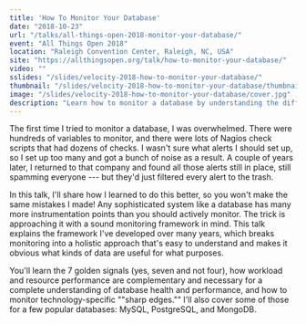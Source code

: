 ```yaml
---
title: 'How To Monitor Your Database'
date: "2018-10-23"
url: "/talks/all-things-open-2018-monitor-your-database/"
event: "All Things Open 2018"
location: "Raleigh Convention Center, Raleigh, NC, USA"
site: "https://allthingsopen.org/talk/how-to-monitor-your-database/"
video: ""
sslides: "/slides/velocity-2018-how-to-monitor-your-database/"
thumbnail: "/slides/velocity-2018-how-to-monitor-your-database/thumbnail.jpg"
image: "/slides/velocity-2018-how-to-monitor-your-database/cover.jpg"
description: "Learn how to monitor a database by understanding the difference between workload and resource monitoring---and the golden signals for each"
---
```

The first time I tried to monitor a database, I was overwhelmed. There were hundreds of variables to monitor, and there were lots of Nagios check scripts that had dozens of checks. I wasn't sure what alerts I should set up, so I set up too many and got a bunch of noise as a result. A couple of years later, I returned to that company and found all those alerts still in place, still spamming everyone --- but they'd just filtered every alert to the trash.
<!--more-->

In this talk, I'll share how I learned to do this better, so you won't make the same mistakes I made! Any sophisticated system like a database has many more instrumentation points than you should actively monitor. The trick is approaching it with a sound monitoring framework in mind. This talk explains the framework I've developed over many years, which breaks monitoring into a holistic approach that's easy to understand and makes it obvious what kinds of data are useful for what purposes.

You'll learn the 7 golden signals (yes, seven and not four), how workload and resource performance are complementary and necessary for a complete understanding of database health and performance, and how to monitor technology-specific ""sharp edges."" I'll also cover some of those for a few popular databases: MySQL, PostgreSQL, and MongoDB.

